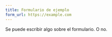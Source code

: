 ```yaml
---
title: Formulario de ejemplo
form_url: https://example.com
---
```


Se puede escribir algo sobre el formulario. O no.

